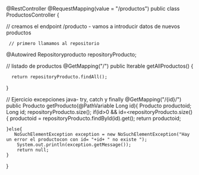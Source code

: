 @RestController
@RequestMapping(value = "/productos")
public class ProductosController {

   
 // creamos el endpoint /producto - vamos a introducir datos  de nuevos productos  
    
     // primero llamamos al repositorio    
@Autowired
Repositoryproducto repositoryProducto;
     
     
   // listado de productos
   @GetMapping("/")
   public Iterable<Producto> getAllProductos() {

      return repositoryProducto.findAll();
       
   }


// Ejercicio excepciones java- try, catch y finally
@GetMapping("/{id}/")
public Producto getProducto(@PathVariable Long id){
    Producto productoid;
    Long id;
    repositoryProducto.size();
    if(id>0 && id=<repositoryProducto.size() {
        productoid = repositoryProducto.findById(id).get();
        return productoid;
  

    }else{
       NoSuchElementException exception = new NoSuchElementException("Hay un error el productocon con id= "+id+ " no existe ");
        System.out.println(exception.getMessage());
        return null;
    }
 } 